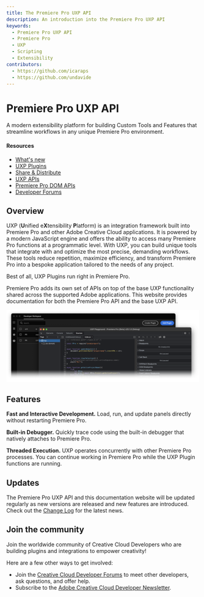 ```yaml
---
title: The Premiere Pro UXP API
description: An introduction into the Premiere Pro UXP API
keywords:
  - Premiere Pro UXP API
  - Premiere Pro
  - UXP
  - Scripting
  - Extensibility
contributors:
  - https://github.com/icaraps 
  - https://github.com/undavide
---
```


<Hero slots="heading, text" background = "rgb(200, 10, 10)"/>

# Premiere Pro UXP API

A modern extensibility platform for building Custom Tools and Features that streamline workflows in any unique Premiere Pro environment.

<Resources slots="heading, links"/>

#### Resources

- [What's new](./changelog/index.md)
- [UXP Plugins](./plugins/index.md)
- [Share & Distribute](./plugins/distribution/overview/index.md)
- [UXP APIs](./uxp-api/index.md)
- [Premiere Pro DOM APIs](./ppro_reference/index.md)
- [Developer Forums](https://forums.creativeclouddeveloper.com/)

## Overview

UXP (**U**nified e**X**tensibility **P**latform) is an integration framework built into Premiere Pro and other Adobe Creative Cloud applications. It is powered by a modern JavaScript engine and offers the ability to access many Premiere Pro functions at a programmatic level. With UXP, you can build unique tools that integrate with and optimize the most precise, demanding workflows. These tools reduce repetition, maximize efficiency, and transform Premiere Pro into a bespoke application tailored to the needs of any project.

Best of all, UXP Plugins run right in Premiere Pro.

Premiere Pro adds its own set of APIs on top of the base UXP functionality shared across the supported Adobe applications. This website provides documentation for both the Premiere Pro API and the base UXP API.

![UDT Interface](./UDT_sample_image_01_cropped.png)

<DiscoverBlock slots="heading, text"/>

## Features

**Fast and Interactive Development.** Load, run, and update panels directly without restarting Premiere Pro.

<DiscoverBlock slots="text"/>

**Built-in Debugger.** Quickly trace code using the built-in debugger that natively attaches to Premiere Pro.

<DiscoverBlock slots="text"/>

**Threaded Execution.** UXP operates concurrently with other Premiere Pro processes. You can continue working in Premiere Pro while the UXP Plugin functions are running.

## Updates

The Premiere Pro UXP API and this documentation website will be updated regularly as new versions are released and new features are introduced. Check out the [Change Log](./changelog/index.md) for the latest news.

## Join the community

Join the worldwide community of Creative Cloud Developers who are building plugins and integrations to empower creativity!

Here are a few other ways to get involved:

- Join the [Creative Cloud Developer Forums](https://forums.creativeclouddeveloper.com/) to meet other developers, ask questions, and offer help.
- Subscribe to the [Adobe Creative Cloud Developer Newsletter](https://www.adobe.com/subscription/ccdevnewsletter.html).

<!-- ## Discover

<DiscoverBlock width="100%" slots="heading, link, text"/>

### Get Started

[Quickstart Guide](guides/)

Get started with the Cat Analytics APIs.

<DiscoverBlock slots="heading, link, text"/>

### Guides

[Calculated Metrics API](guides/dummy_metrics_api/)

Returns information on the user's company that is necessary for making other Cat Analytics API calls.

<DiscoverBlock slots="link, text"/>

[Segments API](guides/dummy_oauth_client/)

Provides configuration guidance and best practices for the /segments endpoint.

<DiscoverBlock slots="link, text"/>

[Reporting Guide API](guides/dummy_using_postman/)

Provides configuration guidance and best practices for the /reports endpoint.

<DiscoverBlock slots="link, text"/>

[Migrating from 1.4 to 2.0](guides/migrating/)

For help migrating from the 1.4 versions of the Analytics API to the newer and more capable /reports API.

<DiscoverBlock width="100%" slots="heading, link, text"/>

### API References

[Try the API](api/)

Try the Analytics API with Swagger UI. Explore, make calls, with full endpoint descriptions.

## Contributing

We encourage you to participate in our open documentation initiative, if you have suggestions, corrections, additions
or deletions for this documentation, check out the source from [this github repo](https://github.com/adobe/gatsby-theme-spectrum-example), and submit a pull
request with your contribution. For more information, refer to the [contributing page](support/contribute/).

## API Requests & Rate Limits

The timeout for API requests through adobe.io is currently *60 seconds*.

The default rate limit for an Cat Analytics Company is *120 requests per minute*. (The limit is enforced as *12 requests every 6 seconds*).
When rate limiting is being enforced you will get `429` HTTP response codes with the following response body: `{"error_code":"429050","message":"Too many requests"}`. -->
